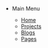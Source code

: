<!-- docs/nav.md -->

* Main Menu

    * [Home](/)
    * [Projects](/posts/)
    * [Blogs](/blogs/)
    * [Pages](/pages/)
